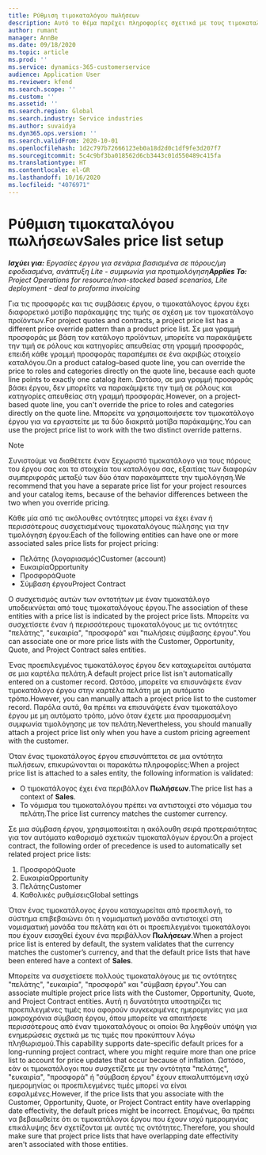 ```yaml
---
title: Ρύθμιση τιμοκαταλόγου πωλήσεων
description: Αυτό το θέμα παρέχει πληροφορίες σχετικά με τους τιμοκαταλόγους πωλήσεων για την τιμολόγηση έργων.
author: rumant
manager: AnnBe
ms.date: 09/18/2020
ms.topic: article
ms.prod: ''
ms.service: dynamics-365-customerservice
audience: Application User
ms.reviewer: kfend
ms.search.scope: ''
ms.custom: ''
ms.assetid: ''
ms.search.region: Global
ms.search.industry: Service industries
ms.author: suvaidya
ms.dyn365.ops.version: ''
ms.search.validFrom: 2020-10-01
ms.openlocfilehash: 1d2c797b72666123eb0a18d2d0c1df9fe3d207f7
ms.sourcegitcommit: 5c4c9bf3ba018562d6cb3443c01d550489c415fa
ms.translationtype: HT
ms.contentlocale: el-GR
ms.lasthandoff: 10/16/2020
ms.locfileid: "4076971"
---
```

# <a name="sales-price-list-setup"></a><span data-ttu-id="d20e1-103">Ρύθμιση τιμοκαταλόγου πωλήσεων</span><span class="sxs-lookup"><span data-stu-id="d20e1-103">Sales price list setup</span></span>

<span data-ttu-id="d20e1-104">_**Ισχύει για:** Εργασίες έργου για σενάρια βασισμένα σε πόρους/μη εφοδιασμένα, ανάπτυξη Lite - συμφωνία για προτιμολόγηση_</span><span class="sxs-lookup"><span data-stu-id="d20e1-104">_**Applies To:** Project Operations for resource/non-stocked based scenarios, Lite deployment - deal to proforma invoicing_</span></span>

<span data-ttu-id="d20e1-105">Για τις προσφορές και τις συμβάσεις έργου, ο τιμοκατάλογος έργου έχει διαφορετικό μοτίβο παράκαμψης της τιμής σε σχέση με τον τιμοκατάλογο προϊόντων.</span><span class="sxs-lookup"><span data-stu-id="d20e1-105">For project quotes and contracts, a project price list has a different price override pattern than a product price list.</span></span> <span data-ttu-id="d20e1-106">Σε μια γραμμή προσφοράς με βάση τον κατάλογο προϊόντων, μπορείτε να παρακάμψετε την τιμή σε ρόλους και κατηγορίες απευθείας στη γραμμή προσφοράς, επειδή κάθε γραμμή προσφοράς παραπέμπει σε ένα ακριβώς στοιχείο καταλόγου.</span><span class="sxs-lookup"><span data-stu-id="d20e1-106">On a product catalog–based quote line, you can override the price to roles and categories directly on the quote line, because each quote line points to exactly one catalog item.</span></span> <span data-ttu-id="d20e1-107">Ωστόσο, σε μια γραμμή προσφοράς βάσει έργου, δεν μπορείτε να παρακάμψετε την τιμή σε ρόλους και κατηγορίες απευθείας στη γραμμή προσφοράς.</span><span class="sxs-lookup"><span data-stu-id="d20e1-107">However, on a project-based quote line, you can't override the price to roles and categories directly on the quote line.</span></span> <span data-ttu-id="d20e1-108">Μπορείτε να χρησιμοποιήσετε τον τιμοκατάλογο έργου για να εργαστείτε με τα δύο διακριτά μοτίβα παράκαμψης.</span><span class="sxs-lookup"><span data-stu-id="d20e1-108">You can use the project price list to work with the two distinct override patterns.</span></span>

> [!NOTE]
> <span data-ttu-id="d20e1-109">Συνιστούμε να διαθέτετε έναν ξεχωριστό τιμοκατάλογο για τους πόρους του έργου σας και τα στοιχεία του καταλόγου σας, εξαιτίας των διαφορών συμπεριφοράς μεταξύ των δύο όταν παρακάμπτετε την τιμολόγηση.</span><span class="sxs-lookup"><span data-stu-id="d20e1-109">We recommend that you have a separate price list for your project resources and your catalog items, because of the behavior differences between the two when you override pricing.</span></span>

<span data-ttu-id="d20e1-110">Κάθε μία από τις ακόλουθες οντότητες μπορεί να έχει έναν ή περισσότερους συσχετισμένους τιμοκαταλόγους πώλησης για την τιμολόγηση έργου:</span><span class="sxs-lookup"><span data-stu-id="d20e1-110">Each of the following entities can have one or more associated sales price lists for project pricing:</span></span>

- <span data-ttu-id="d20e1-111">Πελάτης (λογαριασμός)</span><span class="sxs-lookup"><span data-stu-id="d20e1-111">Customer (account)</span></span> 
- <span data-ttu-id="d20e1-112">Ευκαιρία</span><span class="sxs-lookup"><span data-stu-id="d20e1-112">Opportunity</span></span> 
- <span data-ttu-id="d20e1-113">Προσφορά</span><span class="sxs-lookup"><span data-stu-id="d20e1-113">Quote</span></span> 
- <span data-ttu-id="d20e1-114">Σύμβαση έργου</span><span class="sxs-lookup"><span data-stu-id="d20e1-114">Project Contract</span></span>

<span data-ttu-id="d20e1-115">Ο συσχετισμός αυτών των οντοτήτων με έναν τιμοκατάλογο υποδεικνύεται από τους τιμοκαταλόγους έργου.</span><span class="sxs-lookup"><span data-stu-id="d20e1-115">The association of these entities with a price list is indicated by the project price lists.</span></span> <span data-ttu-id="d20e1-116">Μπορείτε να συσχετίσετε έναν ή περισσότερους τιμοκαταλόγους με τις οντότητες "πελάτης", "ευκαιρία", "προσφορά" και "πωλήσεις σύμβασης έργου".</span><span class="sxs-lookup"><span data-stu-id="d20e1-116">You can associate one or more price lists with the Customer, Opportunity, Quote, and Project Contract sales entities.</span></span>

<span data-ttu-id="d20e1-117">Ένας προεπιλεγμένος τιμοκατάλογος έργου δεν καταχωρείται αυτόματα σε μια καρτέλα πελάτη.</span><span class="sxs-lookup"><span data-stu-id="d20e1-117">A default project price list isn't automatically entered on a customer record.</span></span> <span data-ttu-id="d20e1-118">Ωστόσο, μπορείτε να επισυνάψετε έναν τιμοκατάλογο έργου στην καρτέλα πελάτη με μη αυτόματο τρόπο.</span><span class="sxs-lookup"><span data-stu-id="d20e1-118">However, you can manually attach a project price list to the customer record.</span></span> <span data-ttu-id="d20e1-119">Παρόλα αυτά, θα πρέπει να επισυνάψετε έναν τιμοκατάλογο έργου με μη αυτόματο τρόπο, μόνο όταν έχετε μια προσαρμοσμένη συμφωνία τιμολόγησης με τον πελάτη.</span><span class="sxs-lookup"><span data-stu-id="d20e1-119">Nevertheless, you should manually attach a project price list only when you have a custom pricing agreement with the customer.</span></span> 

<span data-ttu-id="d20e1-120">Όταν ένας τιμοκατάλογος έργου επισυνάπτεται σε μια οντότητα πωλήσεων, επικυρώνονται οι παρακάτω πληροφορίες:</span><span class="sxs-lookup"><span data-stu-id="d20e1-120">When a project price list is attached to a sales entity, the following information is validated:</span></span>

- <span data-ttu-id="d20e1-121">Ο τιμοκατάλογος έχει ένα περιβάλλον **Πωλήσεων**.</span><span class="sxs-lookup"><span data-stu-id="d20e1-121">The price list has a context of **Sales**.</span></span> 
- <span data-ttu-id="d20e1-122">Το νόμισμα του τιμοκαταλόγου πρέπει να αντιστοιχεί στο νόμισμα του πελάτη.</span><span class="sxs-lookup"><span data-stu-id="d20e1-122">The price list currency matches the customer currency.</span></span> 

<span data-ttu-id="d20e1-123">Σε μια σύμβαση έργου, χρησιμοποιείται η ακόλουθη σειρά προτεραιότητας για τον αυτόματο καθορισμό σχετικών τιμοκαταλόγων έργου:</span><span class="sxs-lookup"><span data-stu-id="d20e1-123">On a project contract, the following order of precedence is used to automatically set related project price lists:</span></span>

1. <span data-ttu-id="d20e1-124">Προσφορά</span><span class="sxs-lookup"><span data-stu-id="d20e1-124">Quote</span></span>
2. <span data-ttu-id="d20e1-125">Ευκαιρία</span><span class="sxs-lookup"><span data-stu-id="d20e1-125">Opportunity</span></span>
3. <span data-ttu-id="d20e1-126">Πελάτης</span><span class="sxs-lookup"><span data-stu-id="d20e1-126">Customer</span></span> 
4. <span data-ttu-id="d20e1-127">Καθολικές ρυθμίσεις</span><span class="sxs-lookup"><span data-stu-id="d20e1-127">Global settings</span></span> 

<span data-ttu-id="d20e1-128">Όταν ένας τιμοκατάλογος έργου καταχωρείται από προεπιλογή, το σύστημα επιβεβαιώνει ότι η νομισματική μονάδα αντιστοιχεί στη νομισματική μονάδα του πελάτη και ότι οι προεπιλεγμένοι τιμοκατάλογοι που έχουν εισαχθεί έχουν ένα περιβάλλον **Πωλήσεων**.</span><span class="sxs-lookup"><span data-stu-id="d20e1-128">When a project price list is entered by default, the system validates that the currency matches the customer’s currency, and that the default price lists that have been entered have a context of **Sales**.</span></span>

<span data-ttu-id="d20e1-129">Μπορείτε να συσχετίσετε πολλούς τιμοκαταλόγους με τις οντότητες "πελάτης", "ευκαιρία", "προσφορά" και "σύμβαση έργου".</span><span class="sxs-lookup"><span data-stu-id="d20e1-129">You can associate multiple project price lists with the Customer, Opportunity, Quote, and Project Contract entities.</span></span> <span data-ttu-id="d20e1-130">Αυτή η δυνατότητα υποστηρίζει τις προεπιλεγμένες τιμές που αφορούν συγκεκριμένες ημερομηνίες για μια μακροχρόνια σύμβαση έργου, όπου μπορείτε να απαιτήσετε περισσότερους από έναν τιμοκαταλόγους οι οποίοι θα ληφθούν υπόψη για ενημερώσεις σχετικά με τις τιμές που προκύπτουν λόγω πληθωρισμού.</span><span class="sxs-lookup"><span data-stu-id="d20e1-130">This capability supports date-specific default prices for a long-running project contract, where you might require more than one price list to account for price updates that occur because of inflation.</span></span> <span data-ttu-id="d20e1-131">Ωστόσο, εάν οι τιμοκατάλογοι που συσχετίζετε με την οντότητα "πελάτης", "ευκαιρία", "προσφορά" ή "σύμβαση έργου" έχουν επικαλυπτόμενη ισχύ ημερομηνίας οι προεπιλεγμένες τιμές μπορεί να είναι εσφαλμένες.</span><span class="sxs-lookup"><span data-stu-id="d20e1-131">However, if the price lists that you associate with the Customer, Opportunity, Quote, or Project Contract entity have overlapping date effectivity, the default prices might be incorrect.</span></span> <span data-ttu-id="d20e1-132">Επομένως, θα πρέπει να βεβαιωθείτε ότι οι τιμοκατάλογοι έργου που έχουν ισχύ ημερομηνίας επικάλυψης δεν σχετίζονται με αυτές τις οντότητες.</span><span class="sxs-lookup"><span data-stu-id="d20e1-132">Therefore, you should make sure that project price lists that have overlapping date effectivity aren't associated with those entities.</span></span>
